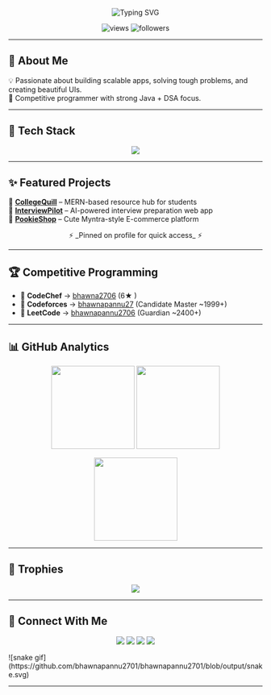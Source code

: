 <!-- Animated Typing Header -->
<p align="center">
  <img src="https://readme-typing-svg.herokuapp.com?size=28&duration=4000&pause=1000&color=FF69B4&center=true&vCenter=true&width=700&lines=Hi+%F0%9F%91%8B+I'm+Bhawna;Aspiring+Software+Engineer;Competitive+Programmer;Open+Source+Contributor;Future+FAANG+Engineer+✨" alt="Typing SVG" />
</p>

<!-- Profile Views + Followers -->
<p align="center">
  <img src="https://komarev.com/ghpvc/?username=bhawnapannu2701&label=Profile%20Views&color=ff69b4&style=flat" alt="views" />
  <img src="https://img.shields.io/github/followers/bhawnapannu2701?style=social" alt="followers" />
</p>

---

## 🌸 About Me  
💡 Passionate about building scalable apps, solving tough problems, and creating beautiful UIs.  
🎯 Competitive programmer with strong Java + DSA focus.    

---

## 🎨 Tech Stack
<p align="center">
  <img src="https://skillicons.dev/icons?i=java,cpp,python,html,css,js,react,nodejs,express,mongodb,postgres,aws,docker,kubernetes,git,github,vscode,linux" />
</p>

---

## ✨ Featured Projects
🌟 **[CollegeQuill](https://github.com/bhawnapannu2701/CollegeQuill)** – MERN-based resource hub for students  
🌟 **[InterviewPilot](https://github.com/bhawnapannu2701/InterviewPilot)** – AI-powered interview preparation web app  
🌟 **[PookieShop](https://github.com/bhawnapannu2701/PookieShop)** – Cute Myntra-style E-commerce platform  

<p align="center">⚡ _Pinned on profile for quick access_ ⚡</p>

---

## 🏆 Competitive Programming
- 🥇 **CodeChef** → [bhawna2706](https://www.codechef.com/users/bhawna2706) (6★ )  
- 🥈 **Codeforces** → [bhawnapannu27](https://codeforces.com/profile/bhawnapannu27) (Candidate Master ~1999+)  
- 🥉 **LeetCode** → [bhawnapannu2706](https://leetcode.com/u/bhawnapannu2706/) (Guardian ~2400+)  

---

## 📊 GitHub Analytics
<p align="center">
  <img src="https://github-readme-stats.vercel.app/api?username=bhawnapannu2701&show_icons=true&theme=tokyonight&hide_border=true" height="165" />
  <img src="https://github-readme-stats.vercel.app/api/top-langs/?username=bhawnapannu2701&layout=compact&theme=tokyonight&hide_border=true" height="165" />
</p>

<p align="center">
  <img src="https://streak-stats.demolab.com?user=bhawnapannu2701&theme=tokyonight&hide_border=true" height="165" />
</p>

---

## 🏅 Trophies
<p align="center">
  <img src="https://github-profile-trophy.vercel.app/?username=bhawnapannu2701&theme=dracula&no-frame=true&row=1&column=7" />
</p>

---

## 🤝 Connect With Me
<p align="center">
  <a href="https://www.linkedin.com/in/bhawnapannu/"><img src="https://img.shields.io/badge/LinkedIn-%230077B5.svg?&style=for-the-badge&logo=linkedin&logoColor=white" /></a>
  <a href="https://www.codechef.com/users/bhawna2706"><img src="https://img.shields.io/badge/CodeChef-%23800080.svg?&style=for-the-badge&logo=codechef&logoColor=white" /></a>
  <a href="https://codeforces.com/profile/bhawnapannu27"><img src="https://img.shields.io/badge/Codeforces-%2324292e.svg?&style=for-the-badge&logo=codeforces&logoColor=white" /></a>
  <a href="https://leetcode.com/u/bhawnapannu2706/"><img src="https://img.shields.io/badge/LeetCode-%23FFA116.svg?&style=for-the-badge&logo=leetcode&logoColor=white" /></a>
</p>
![snake gif](https://github.com/bhawnapannu2701/bhawnapannu2701/blob/output/snake.svg)


---

<!-- Contribution Snake (optional, enable later with GitHub Actions) -->
<!-- ![snake gif](https://github.com/bhawnapannu2701/bhawnapannu2701/blob/output/github-contribution-grid-snake.svg) -->
